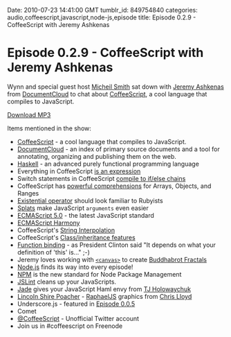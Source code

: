 Date: 2010-07-23 14:41:00 GMT
tumblr_id: 849754840
categories: audio,coffeescript,javascript,node-js,episode
title: Episode 0.2.9 - CoffeeScript with Jeremy Ashkenas

# Episode 0.2.9 - CoffeeScript with Jeremy Ashkenas

Wynn and special guest host [Micheil Smith](http://twitter.com/miksago) sat down with [Jeremy Ashkenas](http://ashkenas.com/) from [DocumentCloud](http://documentcloud.org) to chat about [CoffeeScript](http://coffeescript.org), a cool language that compiles to JavaScript.

[Download MP3](http://www.buzzsprout.com/105/11161-coffeescript-with-jeremy-ashkenas.mp3)

Items mentioned in the show:

* [CoffeeScript](http://coffeescript.org) - a cool language that compiles to JavaScript.
* [DocumentCloud](http://documentcloud.org) - an index of primary source documents and a tool for annotating, organizing and publishing them on the web.
* [Haskell](http://haskell.org) - an advanced purely functional programming language
* Everything in CoffeeScript [is an expression](http://jashkenas.github.com/coffee-script/#expressions)
* Switch statements in CoffeeScript [compile to if/else chains](http://jashkenas.github.com/coffee-script/#switch)
* CoffeeScript has [powerful comprehensions](http://jashkenas.github.com/coffee-script/#comprehensions) for Arrays, Objects, and Ranges
* [Existential operator](http://jashkenas.github.com/coffee-script/#existence) should look familiar to Rubyists
* [Splats](http://jashkenas.github.com/coffee-script/#splats) make JavaScript `arguments` even easier
* [ECMAScript 5.0](http://www.ecmascript.org/) - the latest JavaScript standard
* [ECMAScript Harmony](http://ejohn.org/blog/ecmascript-harmony/) 
* CoffeeScript's [String Interpolation](http://jashkenas.github.com/coffee-script/#interpolation)
* CoffeeScript's [Class/inheritance features](http://jashkenas.github.com/coffee-script/#classes)
* [Function binding](http://jashkenas.github.com/coffee-script/#fat_arrow) - as President Clinton said "It depends on what your definition of 'this' is..." ;-)
* Jeremy loves working with [`<canvas>`](https://developer.mozilla.org/en/canvas_tutorial) to create [Buddhabrot Fractals](http://en.wikipedia.org/wiki/Buddhabrot)
* [Node.js](http://nodejs.org) finds its way into every episode!
* [NPM](http://npmjs.org/) is the new standard for Node Package Management
* [JSLint](http://www.jslint.com/) cleans up your JavaScripts.
* [Jade](http://jade-lang.com/) gives your JavaScript Haml envy from [TJ Holowaychuk](http://tjholowaychuk.com)
* [Lincoln Shire Poacher](http://thelincolnshirepoacher.com/) - [RaphaelJS](http://thechangelog.com/post/631899187/episode-0-2-5-raphaeljs-with-dmitry-baranovskiy) graphics from [Chris Lloyd](http://twitter.com/chrislloyd)
* Underscore.js - featured in [Episode 0.0.5](http://thechangelog.com/post/272530971/episode-0-0-5-document-cloud)
* Comet
* [@CoffeeScript](http://twitter.com/coffeescript) - Unofficial Twitter account
* Join us in #coffeescript on Freenode
